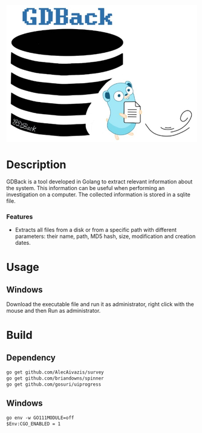 <p align="center">
  <img src="images/main_logo.jpg">
</p>

# Description
GDBack is a tool developed in Golang to extract relevant information about the system. This information can be useful when performing an investigation on a computer. The collected information is stored in a sqlite file.
### Features
 - Extracts all files from a disk or from a specific path with different parameters: their name, path, MD5 hash, size, modification and creation dates.
# Usage

## Windows
Download the executable file and run it as administrator, right click with the mouse and then Run as administrator.

# Build

## Dependency
```
go get github.com/AlecAivazis/survey
go get github.com/briandowns/spinner
go get github.com/gosuri/uiprogress
```

## Windows
```
go env -w GO111MODULE=off
$Env:CGO_ENABLED = 1
```
